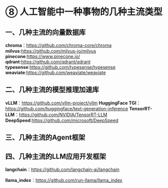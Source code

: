 # ⑧ 人工智能中一种事物的几种主流类型

## 一、几种主流的向量数据库

**chroma**：https://github.com/chroma-core/chroma
**milvus**:https://github.com/milvus-io/milvus
**pinecone**:https://www.pinecone.io/
**qdrant**:https://github.com/qdrant/qdrant
**typesense**:https://github.com/typesense/typesense
**weaviate**:https://github.com/weaviate/weaviate

## 二、几种主流的模型推理加速库

**vLLM**：https://github.com/vllm-project/vllm
**HuggingFace TGI**：https://github.com/huggingface/text-generation-inference
**TensorRT-LLM**：https://github.com/NVIDIA/TensorRT-LLM
**DeepSpeed**:https://github.com/microsoft/DeepSpeed

## 三、几种主流的Agent框架

## 四、几种主流的LLM应用开发框架

**langchain**：https://github.com/langchain-ai/langchain

**llama_index**：https://github.com/run-llama/llama_index